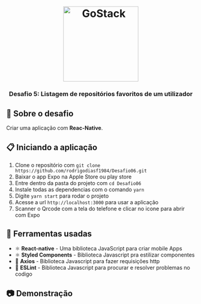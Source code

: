 <h1 align="center">
    <img alt="GoStack" src="https://rocketseat-cdn.s3-sa-east-1.amazonaws.com/bootcamp-header.png" width="200px" />
</h1>

<h3 align="center">
  Desafio 5: Listagem de repositórios favoritos de um utilizador
</h3>

## :rocket: Sobre o desafio

Criar uma aplicação com **Reac-Native**.

## :clipboard: Iniciando a aplicação

1. Clone o repositório com `git clone https://github.com/rodrigodiasf1984/Desafio06.git`
2. Baixar o app Expo na Apple Store ou play store 
2. Entre dentro da pasta do projeto com `cd Desafio06`
3. Instale todas as dependencias com o comando `yarn`
4. Digite `yarn start` para rodar o projeto
5. Acesse a url `http://localhost:3000` para usar a aplicação
6. Scanner o Qrcode com  a tela do telefone e clicar no icone para abrir com Expo

## :hammer: Ferramentas usadas

- ⚛️ **React-native** - Uma biblioteca JavaScript para criar mobile Apps 
- ⚛️ **Styled Components** - Biblioteca Javascript pra estilizar componentes
- 📄 **Axios** - Biblioteca Javascript para fazer requisições http
- 📄 **ESLint** - Biblioteca Javascript para procurar e resolver problemas no codigo

## :camera: Demonstração


